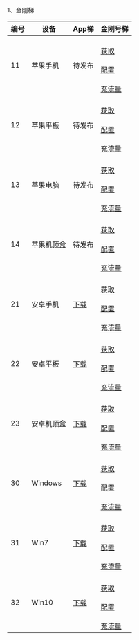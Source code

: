 1、金刚梯

| 编号 | 设备 |App梯|金刚号梯 |
| ----------- | ----------- |  ----------- | ----------- | 
| 11|苹果手机|待发布|<br>[获取]()<br><br>[配置]()<br><br>[充流量]()<br>|
| 12|苹果平板|待发布| <br>[获取]()<br><br>[配置]()<br><br>[充流量]()<br> |
| 13|苹果电脑|待发布| <br>[获取]()<br><br>[配置]()<br><br>[充流量]()<br> |
| 14|苹果机顶盒|待发布| <br>[获取]()<br><br>[配置]()<br><br>[充流量]()<br> |
| 21|安卓手机|[下载]()| <br>[获取]()<br><br>[配置]()<br><br>[充流量]()<br> |
| 22|安卓平板|[下载]()| <br>[获取]()<br><br>[配置]()<br><br>[充流量]()<br> |
| 23|安卓机顶盒|[下载]()| <br>[获取]()<br><br>[配置]()<br><br>[充流量]()<br> |
| 30|Windows|[下载]()| <br>[获取]()<br><br>[配置]()<br><br>[充流量]()<br> |
| 31|Win7|[下载]()| <br>[获取]()<br><br>[配置]()<br><br>[充流量]()<br> |
| 32|Win10|[下载]()| <br>[获取]()<br><br>[配置]()<br><br>[充流量]()<br> |
